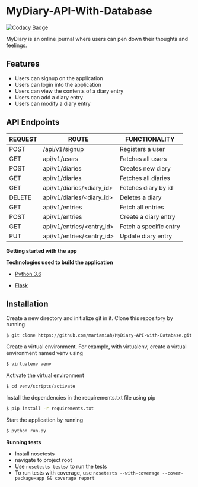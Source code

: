 # MyDiary-API-With-Database

[![Codacy Badge](https://api.codacy.com/project/badge/Grade/405184ef2bd34b7690693ba3d88bc433)](https://app.codacy.com/app/mariamiah/MyDiary-API-with-Database?utm_source=github.com&utm_medium=referral&utm_content=mariamiah/MyDiary-API-with-Database&utm_campaign=Badge_Grade_Dashboard)

MyDiary is an online journal where users can pen down their thoughts and feelings.

## Features 
- Users can signup on the application
- Users can login into the application
- Users can view the contents of a diary entry
- Users can add a diary entry
- Users can modify a diary entry

## API Endpoints
| REQUEST | ROUTE | FUNCTIONALITY |
| ------- | ----- | ------------- |
| POST | /api/v1/signup | Registers a user |
| GET | api/v1/users | Fetches all users |
| POST | api/v1/diaries | Creates new diary |
| GET | api/v1/diaries | Fetches all diaries |
| GET | api/v1/diaries/&lt;diary_id&gt; | Fetches diary by id |
| DELETE | api/v1/diaries/&lt;diary_id&gt; | Deletes a diary |
| GET | api/v1/entries | Fetch all entries |
| POST | api/v1/entries | Create a diary entry |
| GET | api/v1/entries/&lt;entry_id&gt; | Fetch a specific entry  |
| PUT | api/v1/entries/&lt;entry_id&gt; | Update diary entry |

    
**Getting started with the app**

**Technologies used to build the application**

* [Python 3.6](https://docs.python.org/3/)

* [Flask](http://flask.pocoo.org/)


## Installation

Create a new directory and initialize git in it. Clone this repository by running
```sh
$ git clone https://github.com/mariamiah/MyDiary-API-with-Database.git
```
Create a virtual environment. For example, with virtualenv, create a virtual environment named venv using
```sh
$ virtualenv venv
```
Activate the virtual environment
```sh
$ cd venv/scripts/activate
```
Install the dependencies in the requirements.txt file using pip
```sh
$ pip install -r requirements.txt
```

Start the application by running
```sh
$ python run.py
```

**Running tests**

* Install nosetests 
* navigate to project root
* Use `nosetests tests/` to run the tests
* To run tests with coverage, use `nosetests --with-coverage --cover-package=app && coverage report`


